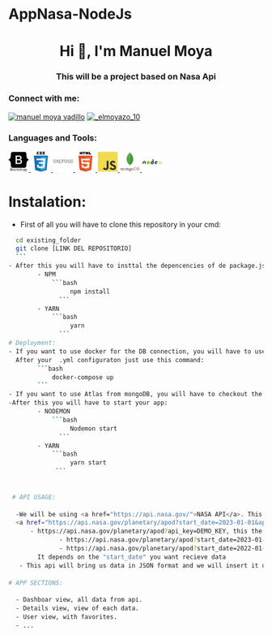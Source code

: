 # AppNasa-NodeJs

<h1 align="center">Hi 👋, I'm Manuel Moya</h1>
<h3 align="center">This will be a project based on Nasa Api</h3>

<h3 align="left">Connect with me:</h3>
<p align="left">
<a href="https://linkedin.com/in/manuel moya vadillo" target="blank"><img align="center" src="https://raw.githubusercontent.com/rahuldkjain/github-profile-readme-generator/master/src/images/icons/Social/linked-in-alt.svg" alt="manuel moya vadillo" height="30" width="40" /></a>
<a href="https://instagram.com/_elmoyazo_10" target="blank"><img align="center" src="https://raw.githubusercontent.com/rahuldkjain/github-profile-readme-generator/master/src/images/icons/Social/instagram.svg" alt="_elmoyazo_10" height="30" width="40" /></a>
</p>

<h3 align="left">Languages and Tools:</h3>
<p align="left"> <a href="https://getbootstrap.com" target="_blank" rel="noreferrer"> <img src="https://raw.githubusercontent.com/devicons/devicon/master/icons/bootstrap/bootstrap-plain-wordmark.svg" alt="bootstrap" width="40" height="40"/> </a> <a href="https://www.w3schools.com/css/" target="_blank" rel="noreferrer"> <img src="https://raw.githubusercontent.com/devicons/devicon/master/icons/css3/css3-original-wordmark.svg" alt="css3" width="40" height="40"/> </a> <a href="https://expressjs.com" target="_blank" rel="noreferrer"> <img src="https://raw.githubusercontent.com/devicons/devicon/master/icons/express/express-original-wordmark.svg" alt="express" width="40" height="40"/> </a> <a href="https://www.w3.org/html/" target="_blank" rel="noreferrer"> <img src="https://raw.githubusercontent.com/devicons/devicon/master/icons/html5/html5-original-wordmark.svg" alt="html5" width="40" height="40"/> </a> <a href="https://developer.mozilla.org/en-US/docs/Web/JavaScript" target="_blank" rel="noreferrer"> <img src="https://raw.githubusercontent.com/devicons/devicon/master/icons/javascript/javascript-original.svg" alt="javascript" width="40" height="40"/> </a> <a href="https://www.mongodb.com/" target="_blank" rel="noreferrer"> <img src="https://raw.githubusercontent.com/devicons/devicon/master/icons/mongodb/mongodb-original-wordmark.svg" alt="mongodb" width="40" height="40"/> </a> <a href="https://nodejs.org" target="_blank" rel="noreferrer"> <img src="https://raw.githubusercontent.com/devicons/devicon/master/icons/nodejs/nodejs-original-wordmark.svg" alt="nodejs" width="40" height="40"/> </a> </p>


# Instalation:

  - First of all you will have to clone this repository in your cmd:
  
  ```bash
    cd existing_folder
    git clone [LINK DEL REPOSITORIO]
    ```
  - After this you will have to insttal the depencencies of de package.json
          - NPM
              ```bash
                   npm install
                ```
          - YARN
              ```bash
                   yarn
                ```
 # Deployment:
  - If you want to use docker for the DB connection, you will have to use de docker-compose.yml
    After your  .yml configuraton just use this command:
          ```bash
              docker-compose up
          ```
  - If you want to use Atlas from mongoDB, you will have to checkout the env.example and use your own enviroment variables and create a .env file.
  -After this you will have to start your app:
          - NODEMON
              ```bash
                   Nodemon start
                ```
          - YARN
              ```bash
                   yarn start
               ```
   
   
   # API USAGE:
    
    -We will be using <a href="https://api.nasa.gov/">NASA API</a>. This api give us many links to use. In our case we will be using the 
    <a href="https://api.nasa.gov/planetary/apod?start_date=2023-01-01&api_key=DEMO_KEY">apods api</a>
        - https://api.nasa.gov/planetary/apod?api_key=DEMO_KEY, this the general link, but if you add the date from you want to get data you have to use these ones:
                - https://api.nasa.gov/planetary/apod?start_date=2023-01-01&api_key=DEMO_KEY
                - https://api.nasa.gov/planetary/apod?start_date=2022-01-01&api_key=DEMO_KEY
          It depends on the "start_date" you want recieve data
     - This api will bring us data in JSON format and we will insert it on or mongoDB
     
  # APP SECTIONS:
  
    - Dashboar view, all data from api.
    - Details view, view of each data.
    - User view, with favorites.
    - ...
  
